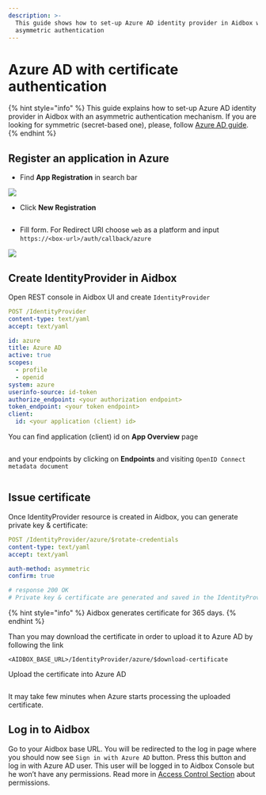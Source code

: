 ```yaml
---
description: >-
  This guide shows how to set-up Azure AD identity provider in Aidbox with
  asymmetric authentication
---
```


# Azure AD with certificate authentication

{% hint style="info" %}
This guide explains how to set-up Azure AD identity provider in Aidbox with an asymmetric authentication mechanism. If you are looking for symmetric (secret-based one), please, follow [Azure AD guide](azure-ad.md).
{% endhint %}

## Register an application in Azure

* Find **App Registration** in search bar

![](../../../.gitbook/assets/azure7.png)

* Click **New Registration**

<figure><img src="../../../.gitbook/assets/spaces_-LHqtKiuedlcKJLm337__uploads_git-blob-83834d5ed70499fcfd4585a9a56febbebaf46af8_azure0.png" alt=""><figcaption></figcaption></figure>

* Fill form. For Redirect URI choose `web` as a platform and input `https://<box-url>/auth/callback/azure`

![](../../../.gitbook/assets/azure4.png)

## Create IdentityProvider in Aidbox

Open REST console in Aidbox UI and create `IdentityProvider`

```yaml
POST /IdentityProvider
content-type: text/yaml
accept: text/yaml

id: azure
title: Azure AD
active: true
scopes:
  - profile
  - openid
system: azure
userinfo-source: id-token
authorize_endpoint: <your authorization endpoint>
token_endpoint: <your token endpoint>
client:
  id: <your application (client) id>
```

You can find application (client) id on **App Overview** page

<figure><img src="../../../.gitbook/assets/spaces_-LHqtKiuedlcKJLm337__uploads_git-blob-4833cc9444c2a38a76f8edc0759fb36622368c90_azure5.png" alt=""><figcaption></figcaption></figure>

and your endpoints by clicking on **Endpoints** and visiting `OpenID Connect metadata document`

<figure><img src="../../../.gitbook/assets/spaces_-LHqtKiuedlcKJLm337__uploads_git-blob-8f857e9e29de04af413036e10747e7eadf94bcad_azure2.png" alt=""><figcaption></figcaption></figure>

## Issue certificate

Once IdentityProvider resource is created in Aidbox, you can generate private key & certificate:

```yaml
POST /IdentityProvider/azure/$rotate-credentials
content-type: text/yaml
accept: text/yaml

auth-method: asymmetric
confirm: true

# response 200 OK
# Private key & certificate are generated and saved in the IdentityProvider
```

{% hint style="info" %}
Aidbox generates certificate for 365 days.
{% endhint %}

Than you may download the certificate in order to upload it to Azure AD by following the link

```
<AIDBOX_BASE_URL>/IdentityProvider/azure/$download-certificate
```

Upload the certificate into Azure AD

<figure><img src="../../../.gitbook/assets/23729ffa-1995-43c2-99b3-653fd46f7c16.png" alt=""><figcaption></figcaption></figure>

It may take few minutes when Azure starts processing the uploaded certificate.

## Log in to Aidbox

Go to your Aidbox base URL. You will be redirected to the log in page where you should now see `Sign in with Azure AD` button. Press this button and log in with Azure AD user. This user will be logged in to Aidbox Console but he won’t have any permissions. Read more in [Access Control Section](../security/README.md) about permissions.
